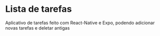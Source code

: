 # Lista de tarefas

Aplicativo de tarefas feito com React-Native e Expo, podendo adicionar novas tarefas e deletar antigas